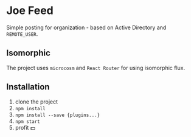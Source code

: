 Joe Feed
========

Simple posting for organization - based on Active Directory and `REMOTE_USER`.

Isomorphic
----------

The project uses `microcosm` and `React Router` for using isomorphic flux.

Installation
------------

1. clone the project
2. `npm install`
3. `npm install --save {plugins...}`
4. `npm start`
5. profit :dollar:
